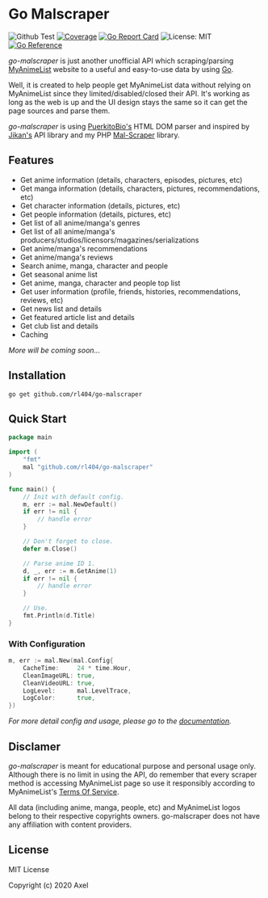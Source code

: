 # Go Malscraper

![Github Test](https://github.com/rl404/go-malscraper/workflows/test/badge.svg)
[![Coverage](https://coveralls.io/repos/github/rl404/go-malscraper/badge.svg)](https://coveralls.io/github/rl404/go-malscraper)
[![Go Report Card](https://goreportcard.com/badge/github.com/rl404/go-malscraper)](https://goreportcard.com/report/github.com/rl404/go-malscraper)
![License: MIT](https://img.shields.io/github/license/rl404/go-malscraper.svg)
[![Go Reference](https://pkg.go.dev/badge/github.com/rl404/go-malscraper.svg)](https://pkg.go.dev/github.com/rl404/go-malscraper)

_go-malscraper_ is just another unofficial API which scraping/parsing [MyAnimeList](https://myanimelist.net/) website to a useful and easy-to-use data by using [Go](https://golang.org/).

Well, it is created to help people get MyAnimeList data without relying on MyAnimeList since they limited/disabled/closed their API. It's working as long as the web is up and the UI design stays the same so it can get the page sources and parse them.

_go-malscraper_ is using [PuerkitoBio's](https://github.com/PuerkitoBio/goquery) HTML DOM parser and inspired by [Jikan's](https://github.com/jikan-me/jikan) API library and my PHP [Mal-Scraper](https://github.com/rl404/MAL-Scraper) library.

## Features

* Get anime information (details, characters, episodes, pictures, etc)
* Get manga information (details, characters, pictures, recommendations, etc)
* Get character information (details, pictures, etc)
* Get people information (details, pictures, etc)
* Get list of all anime/manga's genres
* Get list of all anime/manga's producers/studios/licensors/magazines/serializations
* Get anime/manga's recommendations
* Get anime/manga's reviews
* Search anime, manga, character and people
* Get seasonal anime list
* Get anime, manga, character and people top list
* Get user information (profile, friends, histories, recommendations, reviews, etc)
* Get news list and details
* Get featured article list and details
* Get club list and details
* Caching

_More will be coming soon..._

## Installation

```
go get github.com/rl404/go-malscraper
```

## Quick Start

```go
package main

import (
    "fmt"
    mal "github.com/rl404/go-malscraper"
)

func main() {
    // Init with default config.
    m, err := mal.NewDefault()
    if err != nil {
        // handle error
    }

    // Don't forget to close.
    defer m.Close()

    // Parse anime ID 1.
    d, _, err := m.GetAnime(1)
    if err != nil {
        // handle error
    }

    // Use.
    fmt.Println(d.Title)
}
```

### With Configuration

```go
m, err := mal.New(mal.Config{
    CacheTime:     24 * time.Hour,
    CleanImageURL: true,
    CleanVideoURL: true,
    LogLevel:      mal.LevelTrace,
    LogColor:      true,
})
```

*For more detail config and usage, please go to the [documentation](https://pkg.go.dev/github.com/rl404/go-malscraper@master).*

## Disclamer

_go-malscraper_ is meant for educational purpose and personal usage only. Although there is no limit in using the API, do remember that every scraper method is accessing MyAnimeList page so use it responsibly according to MyAnimeList's [Terms Of Service](https://myanimelist.net/about/terms_of_use).

All data (including anime, manga, people, etc) and MyAnimeList logos belong to their respective copyrights owners. go-malscraper does not have any affiliation with content providers.

## License

MIT License

Copyright (c) 2020 Axel
